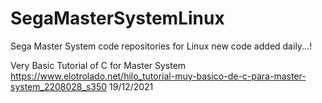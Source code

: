 # SegaMasterSystemLinux
Sega Master System code repositories for Linux
new code added daily...!


Very Basic Tutorial of C for Master System
https://www.elotrolado.net/hilo_tutorial-muy-basico-de-c-para-master-system_2208028_s350
19/12/2021
